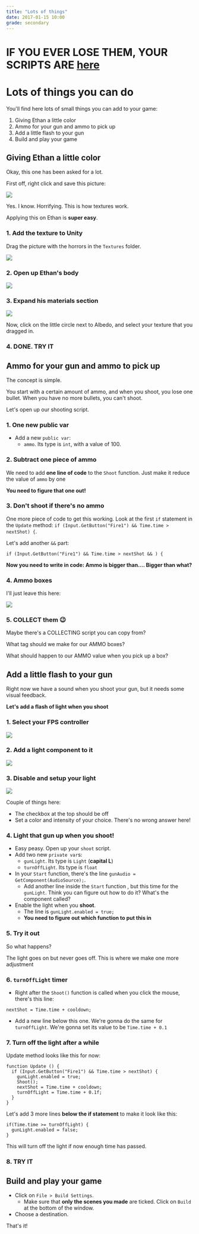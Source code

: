 ```yaml
---
title: "Lots of things"
date: 2017-01-15 10:00
grade: secondary
---
```


# IF YOU EVER LOSE THEM, YOUR SCRIPTS ARE [here](https://cgp-2017.github.io/blog/2017/01/22/scripts.html)

# Lots of things you can do

You'll find here lots of small things you can add to your game:

1. Giving Ethan a little color
2. Ammo for your gun and ammo to pick up
3. Add a little flash to your gun
3. Build and play your game

## Giving Ethan a little color

Okay, this one has been asked for a lot.

First off, right click and save this picture:

![](http://i.imgur.com/P7wsEuI.jpg)

Yes. I know. Horrifying. This is how textures work.

Applying this on Ethan is __super easy__.

### 1. Add the texture to Unity

Drag the picture with the horrors in the `Textures` folder.

![](http://i.imgur.com/APYSj4I.png)

### 2. Open up Ethan's body

![](http://i.imgur.com/MYZ8Rul.png)

### 3. Expand his materials section

![](http://i.imgur.com/cZUBAJa.png)

Now, click on the little circle next to Albedo, and select your texture that you dragged in.

### 4. DONE. TRY IT

## Ammo for your gun and ammo to pick up

The concept is simple.

You start with a certain amount of ammo, and when you shoot, you lose one bullet. When you have no more bullets, you can't shoot.

Let's open up our shooting script.

### 1. One new public var

- Add a new `public var`:
  - `ammo`. Its type is `int`, with a value of 100.

### 2. Subtract one piece of ammo

We need to add __one line of code__ to the `Shoot` function. Just make it reduce the value of `ammo` by one

__You need to figure that one out!__


### 3. Don't shoot if there's no ammo

One more piece of code to get this working. Look at the first `if` statement in the `Update` method: `if (Input.GetButton("Fire1") && Time.time > nextShot) {`.

Let's add another `&&` part:

```
if (Input.GetButton("Fire1") && Time.time > nextShot && ) {
```

__Now you need to write in code: Ammo is bigger than.... Bigger than what?__


### 4. Ammo boxes

I'll just leave this here:

![](http://i.imgur.com/ypFGvhk.png)

### 5. COLLECT them 😉

Maybe there's a COLLECTING script you can copy from?

What tag should we make for our AMMO boxes?

What should happen to our AMMO value when you pick up a box?

## Add a little flash to your gun

Right now we have a sound when you shoot your gun, but it needs some visual feedback.

__Let's add a flash of light when you shoot__

### 1. Select your FPS controller

![](http://i.imgur.com/nZTUyh3.png)

### 2. Add a light component to it

![](http://i.imgur.com/G3rcsWU.png)

### 3. Disable and setup your light

![](http://i.imgur.com/JRyM9sL.png)

Couple of things here:

- The checkbox at the top should be off
- Set a color and intensity of your choice. There's no wrong answer here!

### 4. Light that gun up when you shoot!

- Easy peasy. Open up your `shoot` script.
- Add two new `private var`s:
  - `gunLight`. Its type is `Light` (__capital L__)
  - `turnOffLight`. Its type is `float`
- In your `Start` function, there's the line `gunAudio = GetComponent(AudioSource);`.
  - Add another line inside the `Start` function , but this time for the `gunLight`. Think you can figure out how to do it? What's the component called?
- Enable the light when you __shoot__.
  - The line is `gunLight.enabled = true;`
  - __You need to figure out which function to put this in__


### 5. Try it out

So what happens?

The light goes on but never goes off. This is where we make one more adjustment

### 6. `turnOffLight` timer

- Right after the `Shoot()` function is called when you click the mouse, there's this line:

```
nextShot = Time.time + cooldown;
```

- Add a new line below this one. We're gonna do the same for `turnOffLight`. We're gonna set its value to be `Time.time + 0.1`


### 7. Turn off the light after a while

Update method looks like this for now:

```
function Update () {
  if (Input.GetButton("Fire1") && Time.time > nextShot) {
  	gunLight.enabled = true;
    Shoot();
    nextShot = Time.time + cooldown;
    turnOffLight = Time.time + 0.1f;
  }
}
```

Let's add 3 more lines __below the if statement__ to make it look like this:


```
if(Time.time >= turnOffLight) {
  gunLight.enabled = false;
}
```

This will turn off the light if now enough time has passed.


### 8. TRY IT

## Build and play your game

- Click on `File > Build Settings`.
    - Make sure that __only the scenes you made__ are ticked. Click on `Build` at the bottom of the window.
- Choose a destination.

That's it!

